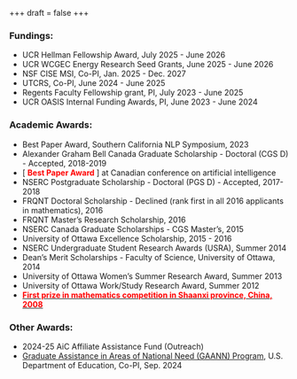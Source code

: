 +++
draft = false
+++
### Fundings:
- UCR Hellman Fellowship Award, July 2025 - June 2026
- UCR WCGEC Energy Research Seed Grants, June 2025 - June 2026
- NSF CISE MSI, Co-PI, Jan. 2025 - Dec. 2027
- UTCRS, Co-PI, June 2024 - June 2025
- Regents Faculty Fellowship grant, PI, July 2023 - June 2025
- UCR OASIS Internal Funding Awards, PI, June 2023 - June 2024


### Academic Awards: 
- Best Paper Award, Southern California NLP Symposium, 2023 
- Alexander Graham Bell Canada Graduate Scholarship - Doctoral (CGS D) - Accepted, 2018-2019
- [<span style="color:red"> **Best Paper Award** </span>] at Canadian conference on artificial intelligence
- NSERC Postgraduate Scholarship - Doctoral (PGS D) - Accepted, 2017-2018
- FRQNT Doctoral Scholarship - Declined (rank first in all 2016 applicants in mathematics), 2016
- FRQNT Master’s Research Scholarship, 2016
- NSERC Canada Graduate Scholarships - CGS Master’s, 2015
- University of Ottawa Excellence Scholarship, 2015 - 2016
- NSERC Undergraduate Student Research Awards (USRA), Summer 2014
- Dean’s Merit Scholarships - Faculty of Science, University of Ottawa, 2014
- University of Ottawa Women’s Summer Research Award, Summer 2013
- University of Ottawa Work/Study Research Award, Summer 2012
- [<span style="color:red"> **First prize in mathematics competition in Shaanxi province, China, 2008** </span>](http://www.sneac.com/info/1009/2054.htm)

### Other Awards:
- 2024-25 AiC Affiliate Assistance Fund (Outreach) 
- [Graduate Assistance in Areas of National Need (GAANN) Program](https://news.ucr.edu/articles/2024/10/15/uc-riverside-receives-seven-grants-totaling-7m-graduate-education), U.S. Department of Education, Co-PI, Sep. 2024